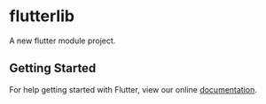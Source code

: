 # flutterlib

A new flutter module project.

## Getting Started

For help getting started with Flutter, view our online
[documentation](https://flutter.dev/).
